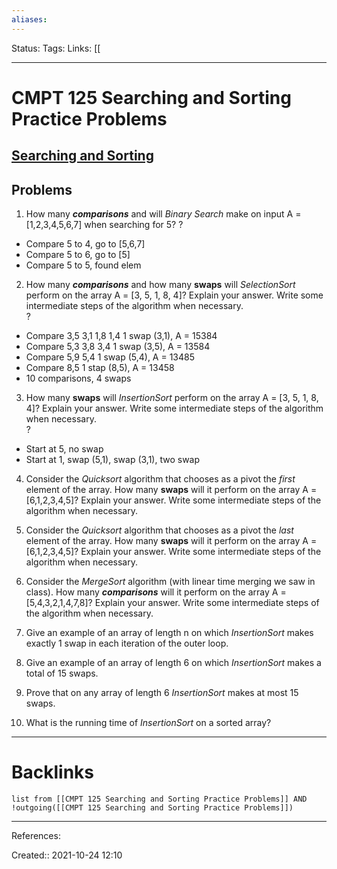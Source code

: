 ```yaml
---
aliases:
---
```

Status: 
Tags: 
Links: [[
___

# CMPT 125 Searching and Sorting Practice Problems

## [Searching and Sorting](https://piazza.com/class/kt82u06t98j7fd?cid=103)

## Problems

1. How many **_comparisons_** and will _Binary Search_ make on input A = [1,2,3,4,5,6,7] when searching for 5?
?
- Compare 5 to 4, go to [5,6,7]
- Compare 5 to 6, go to [5]
- Compare 5 to 5, found elem
    
2. How many **_comparisons_** and how many **swaps** will _SelectionSort_ perform on the array A = [3, 5, 1, 8, 4]? Explain your answer. Write some intermediate steps of the algorithm when necessary.  
?
- Compare 3,5 3,1 1,8 1,4 1 swap (3,1), A = 15384
- Compare 5,3 3,8 3,4 1 swap (3,5), A = 13584
- Compare 5,9 5,4 1 swap (5,4), A = 13485
- Compare 8,5 1 stap (8,5), A = 13458
- 10 comparisons, 4 swaps
        
3. How many **swaps** will _InsertionSort_ perform on the array A = [3, 5, 1, 8, 4]? Explain your answer. Write some intermediate steps of the algorithm when necessary.  
?
- Start at 5, no swap
- Start at 1, swap (5,1), swap (3,1), two swap

4. Consider the _Quicksort_ algorithm that chooses as a pivot the _first_ element of the array. How many **swaps** will it perform on the array A = [6,1,2,3,4,5]? Explain your answer. Write some intermediate steps of the algorithm when necessary.  
      
    
5. Consider the _Quicksort_ algorithm that chooses as a pivot the _last_ element of the array. How many **swaps** will it perform on the array A = [6,1,2,3,4,5]? Explain your answer. Write some intermediate steps of the algorithm when necessary.  
      
    
6. Consider the _MergeSort_ algorithm (with linear time merging we saw in class). How many **_comparisons_** will it perform on the array A = [5,4,3,2,1,4,7,8]? Explain your answer. Write some intermediate steps of the algorithm when necessary.  
      
    
7. Give an example of an array of length n on which _InsertionSort_ makes exactly 1 swap in each iteration of the outer loop.  
      
    
8. Give an example of an array of length 6 on which _InsertionSort_ makes a total of 15 swaps.  
      
    
9. Prove that on any array of length 6 _InsertionSort_ makes at most 15 swaps.  
      
    
10. What is the running time of _InsertionSort_ on a sorted array?
___

# Backlinks

```dataview
list from [[CMPT 125 Searching and Sorting Practice Problems]] AND !outgoing([[CMPT 125 Searching and Sorting Practice Problems]])
```
___
References:

Created:: 2021-10-24 12:10
